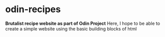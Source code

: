 # odin-recipes
<strong>Brutalist recipe website as part of Odin Project</strong>
Here, I hope to be able to create a simple website using the basic building blocks of html